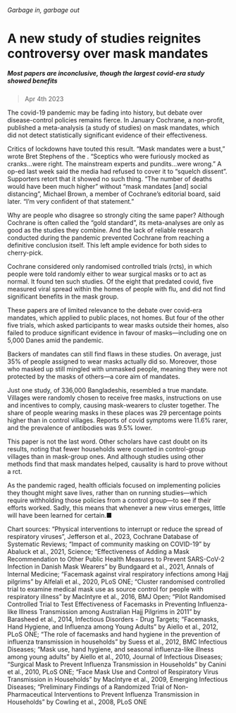 ###### Garbage in, garbage out
# A new study of studies reignites controversy over mask mandates 
##### Most papers are inconclusive, though the largest covid-era study showed benefits 
> Apr 4th 2023 
The covid-19 pandemic may be fading into history, but debate over disease-control policies remains fierce. In January Cochrane, a non-profit, published a meta-analysis (a study of studies) on mask mandates, which did not detect statistically significant evidence of their effectiveness.
Critics of lockdowns have touted this result. “Mask mandates were a bust,” wrote Bret Stephens of the . “Sceptics who were furiously mocked as cranks…were right. The mainstream experts and pundits…were wrong.” A  op-ed last week said the media had refused to cover it to “squelch dissent”. Supporters retort that it showed no such thing. “The number of deaths would have been much higher” without “mask mandates [and] social distancing”, Michael Brown, a member of Cochrane’s editorial board, said later. “I’m very confident of that statement.”
Why are people who disagree so strongly citing the same paper? Although Cochrane is often called the “gold standard”, its meta-analyses are only as good as the studies they combine. And the lack of reliable research conducted during the pandemic prevented Cochrane from reaching a definitive conclusion itself. This left ample evidence for both sides to cherry-pick.


Cochrane considered only randomised controlled trials (rcts), in which people were told randomly either to wear surgical masks or to act as normal. It found ten such studies. Of the eight that predated covid, five measured viral spread within the homes of people with flu, and did not find significant benefits in the mask group.
These papers are of limited relevance to the debate over covid-era mandates, which applied to public places, not homes. But four of the other five trials, which asked participants to wear masks outside their homes, also failed to produce significant evidence in favour of masks—including one on 5,000 Danes amid the pandemic.
Backers of mandates can still find flaws in these studies. On average, just 35% of people assigned to wear masks actually did so. Moreover, those who masked up still mingled with unmasked people, meaning they were not protected by the masks of others—a core aim of mandates.
Just one study, of 336,000 Bangladeshis, resembled a true mandate. Villages were randomly chosen to receive free masks, instructions on use and incentives to comply, causing mask-wearers to cluster together. The share of people wearing masks in these places was 29 percentage points higher than in control villages. Reports of covid symptoms were 11.6% rarer, and the prevalence of antibodies was 9.5% lower.


This paper is not the last word. Other scholars have cast doubt on its results, noting that fewer households were counted in control-group villages than in mask-group ones. And although studies using other methods find that mask mandates helped, causality is hard to prove without a rct.
As the pandemic raged, health officials focused on implementing policies they thought might save lives, rather than on running studies—which require withholding those policies from a control group—to see if their efforts worked. Sadly, this means that whenever a new virus emerges, little will have been learned for certain.■

Chart sources: “Physical interventions to interrupt or reduce the spread of respiratory viruses”, Jefferson et al., 2023, Cochrane Database of Systematic Reviews; “Impact of community masking on COVID-19” by Abaluck et al., 2021, Science; “Effectiveness of Adding a Mask Recommendation to Other Public Health Measures to Prevent SARS-CoV-2 Infection in Danish Mask Wearers” by Bundgaard et al., 2021, Annals of Internal Medicine; “Facemask against viral respiratory infections among Hajj pilgrims” by Alfelali et al., 2020, PLoS ONE; “Cluster randomised controlled trial to examine medical mask use as source control for people with respiratory illness” by MacIntyre et al., 2016, BMJ Open; “Pilot Randomised Controlled Trial to Test Effectiveness of Facemasks in Preventing Influenza-like Illness Transmission among Australian Hajj Pilgrims in 2011” by Barasheed et al., 2014, Infectious Disorders - Drug Targets; “Facemasks, Hand Hygiene, and Influenza among Young Adults” by Aiello et al., 2012, PLoS ONE; “The role of facemasks and hand hygiene in the prevention of influenza transmission in households” by Suess et al., 2012, BMC Infectious Diseases; “Mask use, hand hygiene, and seasonal influenza-like illness among young adults” by Aiello et al., 2010, Journal of Infectious Diseases; “Surgical Mask to Prevent Influenza Transmission in Households” by Canini et al., 2010, PLoS ONE; “Face Mask Use and Control of Respiratory Virus Transmission in Households” by MacIntyre et al., 2009, Emerging Infectious Diseases; “Preliminary Findings of a Randomized Trial of Non-Pharmaceutical Interventions to Prevent Influenza Transmission in Households” by Cowling et al., 2008, PLoS ONE
